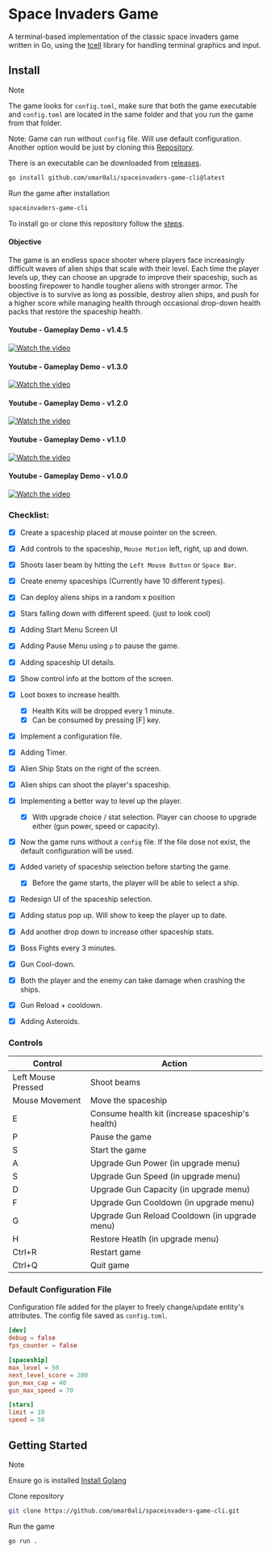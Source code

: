 # Space Invaders Game
A terminal-based implementation of the classic space invaders game written in Go, using the [tcell](https://github.com/gdamore/tcell) library for handling terminal graphics and input.

## Install

> [!NOTE]
> The game looks for `config.toml`, make sure that both the game executable and `config.toml` are located in the same folder and that you run the game from that folder. 
>
> Note: Game can run without `config` file. Will use default configuration.
> Another option would be just by cloning this [Repository](#getting-started).
>
> There is an executable can be downloaded from [releases](https://github.com/omar0ali/spaceinvaders-game-cli/releases).

```bash
go install github.com/omar0ali/spaceinvaders-game-cli@latest
```

Run the game after installation

```bash
spaceinvaders-game-cli
```

To install go or clone this repository follow the [steps](#getting-started).

#### Objective
The game is an endless space shooter where players face increasingly difficult waves of alien ships that scale with their level. Each time the player levels up, they can choose an upgrade to improve their spaceship, such as boosting firepower to handle tougher aliens with stronger armor. The objective is to survive as long as possible, destroy alien ships, and push for a higher score while managing health through occasional drop-down health packs that restore the spaceship health.

#### Youtube - Gameplay Demo - v1.4.5
[![Watch the video](https://img.youtube.com/vi/bGpVdy3bS5w/0.jpg)](https://www.youtube.com/watch?v=bGpVdy3bS5w)

#### Youtube - Gameplay Demo - v1.3.0
[![Watch the video](https://img.youtube.com/vi/6RS4EPAq_ag/0.jpg)](https://www.youtube.com/watch?v=6RS4EPAq_ag)

#### Youtube - Gameplay Demo - v1.2.0
[![Watch the video](https://img.youtube.com/vi/23ziir_IJDY/0.jpg)](https://www.youtube.com/watch?v=23ziir_IJDY)

#### Youtube - Gameplay Demo - v1.1.0
[![Watch the video](https://img.youtube.com/vi/2flPiJvl4vU/0.jpg)](https://www.youtube.com/watch?v=2flPiJvl4vU)

#### Youtube - Gameplay Demo - v1.0.0
[![Watch the video](https://img.youtube.com/vi/DSeU1Lnglsg/0.jpg)](https://www.youtube.com/watch?v=DSeU1Lnglsg)

### Checklist:
- [X] Create a spaceship placed at mouse pointer on the screen.
- [X] Add controls to the spaceship, `Mouse Motion` left, right, up and down. 
- [X] Shoots laser beam by hitting the `Left Mouse Button` or `Space Bar`.
- [X] Create enemy spaceships (Currently have 10 different types).
- [X] Can deploy aliens ships in a random x position
- [X] Stars falling down with different speed. (just to look cool)
- [X] Adding Start Menu Screen UI
- [X] Adding Pause Menu using `p` to pause the game.
- [X] Adding spaceship UI details.
- [X] Show control info at the bottom of the screen.
- [X] Loot boxes to increase health.
    - [X] Health Kits will be dropped every 1 minute.
    - [X] Can be consumed by pressing [F] key.
- [X] Implement a configuration file.
- [X] Adding Timer.
- [X] Alien Ship Stats on the right of the screen.
- [X] Alien ships can shoot the player's spaceship.
- [X] Implementing a better way to level up the player.
    - [X] With upgrade choice /  stat selection. Player can choose to upgrade either (gun power, speed or capacity).
- [X] Now the game runs without a `config` file. If the file dose not exist, the default configuration will be used.
- [X] Added variety of spaceship selection before starting the game. 
    - [X] Before the game starts, the player will be able to select a ship.
- [X] Redesign UI of the spaceship selection.
- [X] Adding status pop up. Will show to keep the player up to date.
- [X] Add another drop down to increase other spaceship stats. 
- [X] Boss Fights every 3 minutes.
- [X] Gun Cool-down.
- [X] Both the player and the enemy can take damage when crashing the ships.
- [X] Gun Reload + cooldown.
- [X] Adding Asteroids.


### Controls

| Control            | Action                                |
|--------------------|---------------------------------------|
| Left Mouse Pressed | Shoot beams                           |
| Mouse Movement     | Move the spaceship                    |
| E                  | Consume health kit (increase spaceship's health) |
| P                  | Pause the game                        |
| S                  | Start the game                        |
| A                  | Upgrade Gun Power  (in upgrade menu)  |
| S                  | Upgrade Gun Speed    (in upgrade menu)|
| D                  | Upgrade Gun Capacity   (in upgrade menu) |
| F                  | Upgrade Gun Cooldown    (in upgrade menu) |
| G                  | Upgrade Gun Reload Cooldown    (in upgrade menu)|
| H                  | Restore Heatlh    (in upgrade menu)   |
| Ctrl+R             | Restart game                          |
| Ctrl+Q             | Quit game                             |

### Default Configuration File
Configuration file added for the player to freely change/update entity's attributes. The config file saved as `config.toml`.

```toml
[dev]
debug = false
fps_counter = false

[spaceship]
max_level = 50
next_level_score = 200
gun_max_cap = 40
gun_max_speed = 70

[stars] 
limit = 10
speed = 50
```

## Getting Started

> [!NOTE]
> Ensure go is installed [Install Golang](https://go.dev/doc/install)

Clone repository

```bash
git clone https://github.com/omar0ali/spaceinvaders-game-cli.git
```

Run the game

```bash
go run .
```
